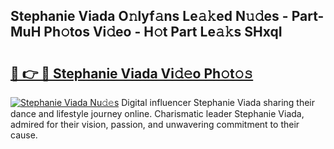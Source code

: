 ## Stephanie Viada O𝚗lyf𝚊ns Le𝚊𝚔ed N𝚞𝚍es - Part-MuH Ph𝚘tos Vi𝚍eo - H𝚘t Part Le𝚊𝚔s SHxqI

# <h2><a href="http://hf8kt04.feru.top/?c=Stephanie+Viada">🔗 👉 🔴 Stephanie Viada Vi𝚍𝚎o Ph𝚘t𝚘𝚜</a></h2>

[![Stephanie Viada Nu𝚍𝚎s](https://i.imgur.com/0TWrTi3.gif)](http://hf8kt04.feru.top/?c=Stephanie+Viada)
Digital influencer Stephanie Viada sharing their dance and lifestyle journey online. Charismatic leader Stephanie Viada, admired for their vision, passion, and unwavering commitment to their cause. 
